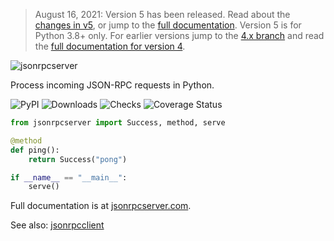 > August 16, 2021: Version 5 has been released. Read about the [changes in
> v5](https://composed.blog/jsonrpcserver-5-changes), or jump to the [full
> documentation](https://www.jsonrpcserver.com/en/stable/).
> Version 5 is for Python 3.8+ only. For earlier versions jump to the [4.x
> branch](https://github.com/explodinglabs/jsonrpcserver/tree/4.x) and read the
> [full documentation for version 4](https://www.jsonrpcserver.com/en/4.2.0/).

<img
    alt="jsonrpcserver"
    style="margin: 0 auto;"
    src="https://github.com/explodinglabs/jsonrpcserver/blob/master/docs/logo.png?raw=true"
/>

Process incoming JSON-RPC requests in Python.

![PyPI](https://img.shields.io/pypi/v/jsonrpcserver.svg)
![Downloads](https://pepy.tech/badge/jsonrpcserver/week)
![Checks](https://github.com/explodinglabs/jsonrpcserver/actions/workflows/checks.yml/badge.svg)
![Coverage Status](https://coveralls.io/repos/github/explodinglabs/jsonrpcserver/badge.svg?branch=master)

```python
from jsonrpcserver import Success, method, serve

@method
def ping():
    return Success("pong")

if __name__ == "__main__":
    serve()
```

Full documentation is at [jsonrpcserver.com](https://www.jsonrpcserver.com/).

See also: [jsonrpcclient](https://github.com/explodinglabs/jsonrpcclient)
